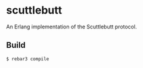 scuttlebutt
=====

An Erlang implementation of the Scuttlebutt protocol. 

Build
-----

    $ rebar3 compile
